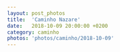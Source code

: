 ```yaml
---
layout: post_photos
title:  'Caminho Nazare'
date:   2018-10-09 20:00:00 +0200
category: caminho
photos: 'photos/caminho/2018-10-09'
---
```


